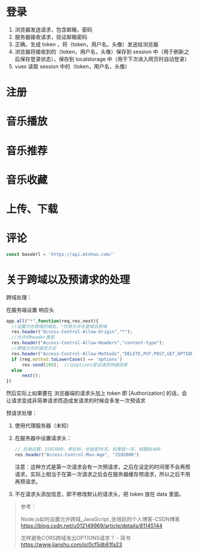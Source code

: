 # 登录

1. 浏览器发送请求，包含邮箱，密码
2. 服务器接收请求，验证邮箱密码
3. 正确，生成 token ，将（token，用户名，头像）发送给浏览器
4. 浏览器将接收到的（token，用户名，头像）保存到 session 中（用于刷新之后保存登录状态），保存到 localstorage 中（用于下次进入网页时自动登录）
5. vuex 读取 session 中的（token，用户名，头像）

# 注册



# 音乐播放



# 音乐推荐



# 音乐收藏



# 上传、下载



# 评论



```javascript
const baseUrl = 'https://api.mtnhao.com/'
```

# 关于跨域以及预请求的处理

跨域处理：

在服务端设置 响应头

```javascript
app.all("*",function(req,res,next){
  //设置允许跨域的域名，*代表允许任意域名跨域
  res.header("Access-Control-Allow-Origin","*");
  //允许的header类型
  res.header("Access-Control-Allow-Headers","content-type");
  //跨域允许的请求方式 
  res.header("Access-Control-Allow-Methods","DELETE,PUT,POST,GET,OPTIONS");
  if (req.method.toLowerCase() == 'options')
      res.send(200);  //让options尝试请求快速结束
  else
      next();
})
```

然后实际上如果要在 浏览器端的请求头加上 token 即 [Authorization] 的话，会让请求变成非简单请求而造成发请求的时候会多发一次预请求

预请求处理：

1. 使用代理服务器（未知）

2. 在服务器中设置请求头：

   ```javascript
   // 后端设置，2592000，单位秒，也就是30天，如果是一天，就是86400
   res.header("Access-Control-Max-Age", "2592000")
   ```

   注意：这种方式是第一次请求会有一次预请求，之后在设定的时间里不会再预请求，实际上相当于在第一次请求之后会在服务器缓存预请求，所以之后不用再预请求。

3. 不在请求头添加信息，即不修改默认的请求头，把 token 放在 data 里面。

> 参考：
>
> Node.js如何设置允许跨域_JavaScript_张培跃的个人博客-CSDN博客 https://blog.csdn.net/u012149969/article/details/81145144
>
> 怎样避免CORS跨域发出OPTIONS请求？ - 简书 https://www.jianshu.com/p/0cf5db81fa23